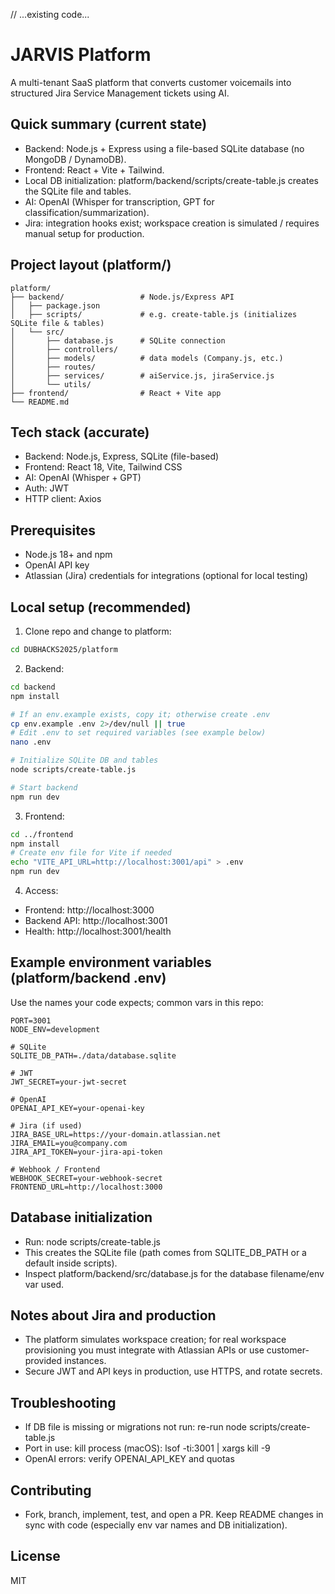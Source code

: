 // ...existing code...
# JARVIS Platform

A multi-tenant SaaS platform that converts customer voicemails into structured Jira Service Management tickets using AI.

## Quick summary (current state)

- Backend: Node.js + Express using a file-based SQLite database (no MongoDB / DynamoDB).
- Frontend: React + Vite + Tailwind.
- Local DB initialization: platform/backend/scripts/create-table.js creates the SQLite file and tables.
- AI: OpenAI (Whisper for transcription, GPT for classification/summarization).
- Jira: integration hooks exist; workspace creation is simulated / requires manual setup for production.

## Project layout (platform/)
```
platform/
├── backend/                 # Node.js/Express API
│   ├── package.json
│   ├── scripts/             # e.g. create-table.js (initializes SQLite file & tables)
│   └── src/
│       ├── database.js      # SQLite connection
│       ├── controllers/
│       ├── models/          # data models (Company.js, etc.)
│       ├── routes/
│       ├── services/        # aiService.js, jiraService.js
│       └── utils/
├── frontend/                # React + Vite app
└── README.md
```

## Tech stack (accurate)
- Backend: Node.js, Express, SQLite (file-based)
- Frontend: React 18, Vite, Tailwind CSS
- AI: OpenAI (Whisper + GPT)
- Auth: JWT
- HTTP client: Axios

## Prerequisites
- Node.js 18+ and npm
- OpenAI API key
- Atlassian (Jira) credentials for integrations (optional for local testing)

## Local setup (recommended)

1. Clone repo and change to platform:
```bash
cd DUBHACKS2025/platform
```

2. Backend:
```bash
cd backend
npm install

# If an env.example exists, copy it; otherwise create .env
cp env.example .env 2>/dev/null || true
# Edit .env to set required variables (see example below)
nano .env

# Initialize SQLite DB and tables
node scripts/create-table.js

# Start backend
npm run dev
```

3. Frontend:
```bash
cd ../frontend
npm install
# Create env file for Vite if needed
echo "VITE_API_URL=http://localhost:3001/api" > .env
npm run dev
```

4. Access:
- Frontend: http://localhost:3000
- Backend API: http://localhost:3001
- Health: http://localhost:3001/health

## Example environment variables (platform/backend .env)
Use the names your code expects; common vars in this repo:
```env
PORT=3001
NODE_ENV=development

# SQLite
SQLITE_DB_PATH=./data/database.sqlite

# JWT
JWT_SECRET=your-jwt-secret

# OpenAI
OPENAI_API_KEY=your-openai-key

# Jira (if used)
JIRA_BASE_URL=https://your-domain.atlassian.net
JIRA_EMAIL=you@company.com
JIRA_API_TOKEN=your-jira-api-token

# Webhook / Frontend
WEBHOOK_SECRET=your-webhook-secret
FRONTEND_URL=http://localhost:3000
```

## Database initialization
- Run: node scripts/create-table.js
- This creates the SQLite file (path comes from SQLITE_DB_PATH or a default inside scripts).
- Inspect platform/backend/src/database.js for the database filename/env var used.

## Notes about Jira and production
- The platform simulates workspace creation; for real workspace provisioning you must integrate with Atlassian APIs or use customer-provided instances.
- Secure JWT and API keys in production, use HTTPS, and rotate secrets.

## Troubleshooting
- If DB file is missing or migrations not run: re-run node scripts/create-table.js
- Port in use: kill process (macOS): lsof -ti:3001 | xargs kill -9
- OpenAI errors: verify OPENAI_API_KEY and quotas

## Contributing
- Fork, branch, implement, test, and open a PR. Keep README changes in sync with code (especially env var names and DB initialization).

## License
MIT
